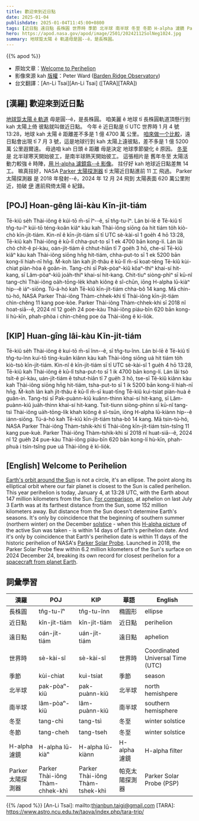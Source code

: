 ```yaml
---
title: 歡迎來到近日點
date: 2025-01-04
publishdate: 2025-01-04T11:45:00+0800
tags: [近日點 遠日點 長株圓 世界時 季節 北半球 南半球 冬至 冬節 H-alpha 濾鏡 Parker 太陽探測船]
hero: https://apod.nasa.gov/apod/image/2501/20242112SolNeg1024.jpg
summary: 地球踅太陽 ê 軌道毋是圓--ê，是長株圓。
---
```


{{% apod %}}

- 原始文章：[Welcome to Perihelion](https://apod.nasa.gov/apod/ap250104.html)
- 影像來源 kah [版權][copyright]：Peter Ward ([Barden Ridge Observatory](http://www.atscope.com.au/BRO/bardenridgeobs.html))
- 台文翻譯：[An-Li Tsai][An-Li Tsai] ([TARA][TARA])

## [漢羅] 歡迎來到近日點
[地球踅太陽 ê 軌道][Earth's orbit around the Sun] 毋是圓--ê，是長株圓。
咱美麗 ê 地球 tī 長株圓軌道頂懸行到 kah 太陽上倚 彼點就叫做近日點。 
今年 ê 近日點是 tī UTC 世界時 1 月 4 號 13:28，地球 kah 太陽 ê 距離差不多是 1 億 4700 萬 公里。
[咱來做一个比較][For comparison]，遠日點會出現 tī 7 月 3 號，這是地球行到 kah 太陽上遠彼點，差不多是 1 億 5200 萬 公里遐爾遠。
毋過咱 kah 日頭 ê 距離 毋是決定 地球季節變化 ê 原因。
[冬至][solstice] 是 北半球寒天開始彼工，是南半球熱天開始彼工。
這張相片是 舊年冬至 太陽活動力較強 ê 時陣，[用 H-alpha 濾鏡翕--ê 影像][H-alpha picture]。
拄仔好 kah 地球近日點差無 14 工。
嘛真拄好，NASA [Parker 太陽探測器][Parker Solar Probe] tī 太陽近日點進前 11 工 飛過。
Parker 太陽探測器 是 2018 年發射--ê，2024 年 12 月 24 飛到 太陽表面 620 萬公里附近，拍破 [伊][spacecraft from planet Earth] 進前飛倚太陽 ê 紀錄。

## [POJ] Hoan-gêng lâi-kàu Kīn-ji̍t-tiám
Tē-kiû se̍h Thài-iông ê kúi-tō m̄-sī îⁿ--ê, sī tn̂g-tu-îⁿ.
Lán bí-lē ê Tē-kiû tī tn̂g-tu-îⁿ kúi-tō téng-koân kiâⁿ kàu kah Thài-iông siōng óa hit tiám to̍h kiò-chò kīn-ji̍t-tiám.
Kin-nî ê kīn-ji̍t-tiám sī tī UTC sè-kài-sî 1 goe̍h 4 hō 13:28, Tē-kiû kah Thài-iông ê kū-lî chha-put-to sī 1 ek 4700 bān kong-lí.
Lán lâi chò chi̍t-ê pí-kàu, oán-ji̍t-tiám ē chhut-hiān tī 7 goe̍h 3 hō, che-sī Tē-kiû kiâⁿ kàu kah Thài-iông siōng hn̄g hit-tiám, chha-put-to sī 1 ek 5200 bān kong-lí hiah-nī hn̄g.
M̄-koh lán kah ji̍t-thâu ê kū-lî m̄-sī koat-tēng Tē-kiû kùi-chiat piàn-hòa ê goân-in.
Tang-chì sī Pak-pòaⁿ-kiû kôaⁿ-thiⁿ khai-sí hit-kang, sī Lâm-pòaⁿ-kiû joa̍h-thiⁿ khai-sí hit-kang.
Chit-tiuⁿ siòng-phìⁿ sī kū-nî tang-chì Thài-iông oa̍h-tōng-le̍k khah kiông ê sî-chūn, iōng H-alpha lū-kiàⁿ hip--ê iáⁿ-siōng.
Tú-á-hó kah Tē-kiû kīn-ji̍t-tiám chha-bô 14 kang.
Mā chin-tú-hó, NASA Parker Thài-iông Thàm-chhek-khì tī Thài-iông kīn-ji̍t-tiám chìn-chêng 11 kang poe-kòe.
Parker Thài-iông Thàm-chhek-khì sī 2018 nî hoat-siā--ê, 2024 nî 12 goe̍h 24 poe-kàu Thài-iông piáu-bīn 620 bān kong-lí hù-kīn, phah-phòa i chìn-chêng poe óa Thài-iông ê kì-lio̍k.

## [KIP] Huan-gîng lâi-kàu Kīn-ji̍t-tiám
Tē-kiû se̍h Thài-iông ê kuí-tō m̄-sī înn--ê, sī tn̂g-tu-înn.
Lán bí-lē ê Tē-kiû tī tn̂g-tu-înn kuí-tō tíng-kuân kiânn kàu kah Thài-iông siōng uá hit tiám to̍h kiò-tsò kīn-ji̍t-tiám.
Kin-nî ê kīn-ji̍t-tiám sī tī UTC sè-kài-sî 1 gue̍h 4 hō 13:28, Tē-kiû kah Thài-iông ê kū-lî tsha-put-to sī 1 ik 4700 bān kong-lí.
Lán lâi tsò tsi̍t-ê pí-kàu, uán-ji̍t-tiám ē tshut-hiān tī 7 gue̍h 3 hō, tse-sī Tē-kiû kiânn kàu kah Thài-iông siōng hn̄g hit-tiám, tsha-put-to sī 1 ik 5200 bān kong-lí hiah-nī hn̄g.
M̄-koh lán kah ji̍t-thâu ê kū-lî m̄-sī kuat-tīng Tē-kiû kuì-tsiat piàn-huà ê guân-in.
Tang-tsì sī Pak-puànn-kiû kuânn-thinn khai-sí hit-kang, sī Lâm-puànn-kiû jua̍h-thinn khai-sí hit-kang.
Tsit-tiunn siòng-phìnn sī kū-nî tang-tsì Thài-iông ua̍h-tōng-li̍k khah kiông ê sî-tsūn, iōng H-alpha lū-kiànn hip--ê iánn-siōng.
Tú-á-hó kah Tē-kiû kīn-ji̍t-tiám tsha-bô 14 kang.
Mā tsin-tú-hó, NASA Parker Thài-iông Thàm-tshik-khì tī Thài-iông kīn-ji̍t-tiám tsìn-tsîng 11 kang pue-kuè.
Parker Thài-iông Thàm-tshik-khì sī 2018 nî huat-siā--ê, 2024 nî 12 gue̍h 24 pue-kàu Thài-iông piáu-bīn 620 bān kong-lí hù-kīn, phah-phuà i tsìn-tsîng pue uá Thài-iông ê kì-lio̍k.

## [English] Welcome to Perihelion
[Earth's orbit around the Sun][Earth's orbit around the Sun] is not a circle, it's an ellipse.
The point along its elliptical orbit where our fair planet is closest to the Sun is called perihelion.
This year perihelion is today, January 4, at 13:28 UTC, with the Earth about 147 million kilometers from the Sun.
[For comparison][For comparison], at aphelion on last July 3 Earth was at its farthest distance from the Sun, some 152 million kilometers away.
But distance from the Sun doesn't determine Earth's seasons.
It's only by coincidence that the beginning of southern summer (northern winter) on the December [solstice][solstice] - when this [H-alpha picture][H-alpha picture] of the active Sun was taken - is within 14 days of Earth's perihelion date.
And it's only by coincidence that Earth's perihelion date is within 11 days of the historic perihelion of NASA's [Parker Solar Probe][Parker Solar Probe].
Launched in 2018, the Parker Solar Probe flew within 6.2 million kilometers of the Sun's surface on 2024 December 24, breaking its own record for closest perihelion for a [spacecraft from planet Earth][spacecraft from planet Earth].

## 詞彙學習
|漢羅|POJ|KIP|華語|English|
|-|-|-|-|-|
| 長株圓 | tn̂g-tu-îⁿ | tn̂g-tu-înn | 橢圓形 | ellipse |
| 近日點 | kīn-ji̍t-tiám | kīn-ji̍t-tiám | 近日點 | perihelion |
| 遠日點 | oán-ji̍t-tiám | uán-ji̍t-tiám | 遠日點 | aphelion |
| 世界時 | sè-kài-sî | sè-kài-sî | 世界時 | Coordinated Universal Time (UTC) |
| 季節 | kùi-chiat | kuì-tsiat | 季節 | season |
| 北半球 | pak-pòaⁿ-kiû | pak-puànn-kiû | 北半球 | north hemishpere |
| 南半球 | lâm-pòaⁿ-kiû | lâm-puànn-kiû | 南半球 | southern hemisphere |
| 冬至 | tang-chì | tang-tsì | 冬至 | winter solstice |
| 冬節 | tang-cheh | tang-tseh | 冬至 | winter solstice |
| H-alpha 濾鏡 | H-alpha lū-kiàⁿ | H-alpha lū-kiànn | H-alpha 濾鏡 | H-alpha filter |
| Parker 太陽探測器 | Parker Thài-iông Thàm-chhek-khì | Parker Thài-iông Thàm-tshek-khì | 帕克太陽探測器 | Parker Solar Probe (PSP) |

{{% /apod %}}
[An-Li Tsai]: mailto:thianbun.taigi@gmail.com
[TARA]: https://www.astro.ncu.edu.tw/taova/index.php/tara-trip/

[copyright]: https://apod.nasa.gov/apod/fap/lib/about_apod.html#srapply
[License3]: https://creativecommons.org/licenses/by-nc-nd/3.0/
[License2]:https://creativecommons.org/licenses/by-nc-nd/2.0/

[Earth's orbit around the Sun]:https://earthsky.org/tonight/earth-comes-closest-to-sun-every-year-in-early-january/
[For comparison]:https://www.timeanddate.com/astronomy/perihelion-aphelion-solstice.html
[solstice]:https://apod.nasa.gov/apod/ap241221.html
[H-alpha picture]:https://www.atscope.com.au/BRO/gallery699.html
[Parker Solar Probe]:https://science.nasa.gov/mission/parker-solar-probe/
[spacecraft from planet Earth]:https://blogs.nasa.gov/parkersolarprobe/

